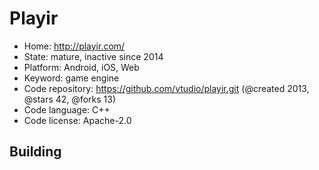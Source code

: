 # Playir

- Home: http://playir.com/
- State: mature, inactive since 2014
- Platform: Android, iOS, Web
- Keyword: game engine
- Code repository: https://github.com/vtudio/playir.git (@created 2013, @stars 42, @forks 13)
- Code language: C++
- Code license: Apache-2.0

## Building
